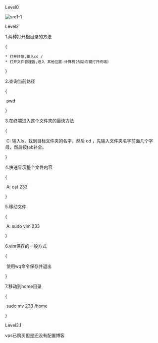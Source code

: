 Level0

![sre1-1](http://www.mikumikumi.xyz/pic/sre/1-1.png)

Level2

1.两种打开根目录的方法

{

	* 打开终端,输入cd /
	* 打开文件管理器,进入 其他位置-计算机(然后右键打开终端)

}



2.查询当前路径

{

​	pwd

}



3.在终端进入这个文件夹的最快方法

{

​	C: 输入ls，找到目标文件夹的名字，然后 cd ，先输入文件夹名字前面几个字母，然后按tab补全。

}



4.快速显示整个文件内容

{

​	A: cat 233

}



5.移动文件

{

​	A: sudo vim 233	

}



6.vim保存的一般方式

{

​	使用wq命令保存并退出

}



7.移动到home目录

{

​	sudo mv 233 /home

}



Level3.1

vps已购买但是还没有配置博客
